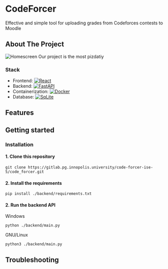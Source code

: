 # CodeForcer
Effective and simple tool for uploading grades from Codeforces contests to Moodle

## About The Project
![Homescreen](https://i.ibb.co/VvYZ2Mq/2024-07-08-162946.png)
Our project is the most pizdatiy

### Stack
- Frontend: [![React][React.js]][React-url]
- Backend: [![FastAPI][Fastapi]][Fastapi-url]
- Containerization: [![Docker][docker]][docker-url]
- Database: [![SqLite][sqlite]][sqlite-url]


## Features
## Getting started

### Installation

#### 1. Clone this repository

```
git clone https://gitlab.pg.innopolis.university/code-forcer-ise-5/code_forcer.git
```

#### 2. Install the requirements
```
pip install ./backend/requirements.txt
```

#### 2. Run the backend API

Windows
```
python ./backend/main.py
```

GNU/Linux 
```
python3 ./backend/main.py
```

## Troubleshooting


<!-- MARKDOWN LINKS & IMAGES -->
<!-- https://www.markdownguide.org/basic-syntax/#reference-style-links -->
[product-screenshot]: https://ibb.co/640xgDW
[React.js]: https://img.shields.io/badge/React-20232A?style=for-the-badge&logo=react&logoColor=61DAFB
[React-url]: https://reactjs.org/
[Fastapi]: https://img.shields.io/badge/fastapi-20232A?style=for-the-badge&logo=fastapi&color=04998a&logoColor=ffffff
[Fastapi-url]: https://fastapi.tiangolo.com/
[docker]: https://img.shields.io/badge/docker-20232A?style=for-the-badge&logo=docker&logoColor=ffffff&color=0e1756
[docker-url]: https://www.docker.com/
[sqlite]: https://img.shields.io/badge/sqlite-20232A?style=for-the-badge&logo=sqlite&logoColor=46a3dc&color=003c58
[sqlite-url]: https://img.shields.io/badge/sqlite-20232A?style=for-the-badge&logo=sqlite&logoColor=46a3dc&color=003c58

